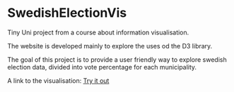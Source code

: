 # SwedishElectionVis
Tiny Uni project from a course about information visualisation.

The website is developed mainly to explore the uses od the D3 library.

The goal of this project is to provide a user friendly way to explore swedish election data, divided into vote percentage for each municipality.

A link to the visualisation: [Try it out](https://ettlitetlov.github.io/SwedishElectionVis/)
